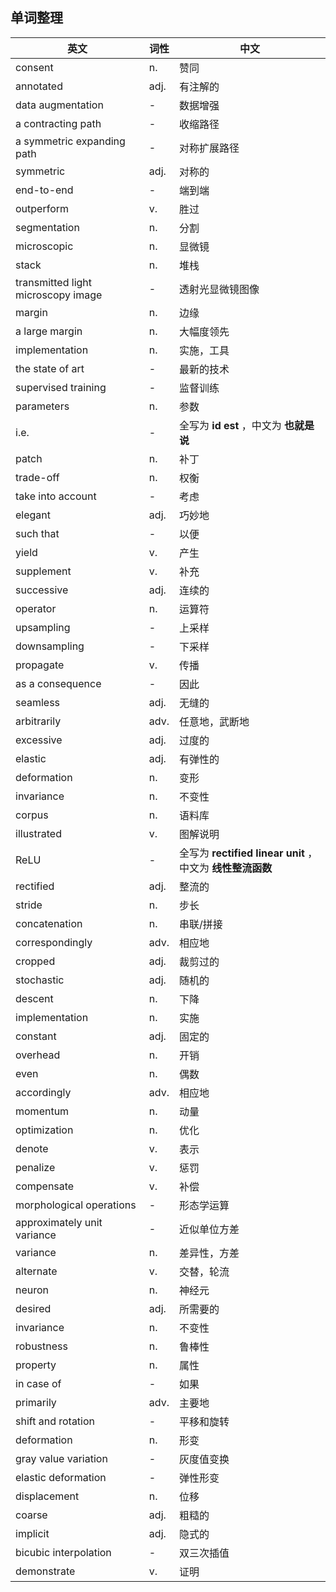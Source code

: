 ## 单词整理

| 英文                               | 词性 | 中文                                                       |
| ---------------------------------- | ---- | ---------------------------------------------------------- |
| consent                            | n.   | 赞同                                                       |
| annotated                          | adj. | 有注解的                                                   |
| data augmentation                  | -    | 数据增强                                                   |
| a contracting path                 | -    | 收缩路径                                                   |
| a symmetric expanding path         | -    | 对称扩展路径                                               |
| symmetric                          | adj. | 对称的                                                     |
| end-to-end                         | -    | 端到端                                                     |
| outperform                         | v.   | 胜过                                                       |
| segmentation                       | n.   | 分割                                                       |
| microscopic                        | n.   | 显微镜                                                     |
| stack                              | n.   | 堆栈                                                       |
| transmitted light microscopy image | -    | 透射光显微镜图像                                           |
| margin                             | n.   | 边缘                                                       |
| a large margin                     | n.   | 大幅度领先                                                 |
| implementation                     | n.   | 实施，工具                                                 |
| the state of art                   | -    | 最新的技术                                                 |
| supervised training                | -    | 监督训练                                                   |
| parameters                         | n.   | 参数                                                       |
| i.e.                               | -    | 全写为 **id est** ，中文为 **也就是说**                    |
| patch                              | n.   | 补丁                                                       |
| trade-off                          | n.   | 权衡                                                       |
| take into account                  | -    | 考虑                                                       |
| elegant                            | adj. | 巧妙地                                                     |
| such that                          | -    | 以便                                                       |
| yield                              | v.   | 产生                                                       |
| supplement                         | v.   | 补充                                                       |
| successive                         | adj. | 连续的                                                     |
| operator                           | n.   | 运算符                                                     |
| upsampling                         | -    | 上采样                                                     |
| downsampling                       | -    | 下采样                                                     |
| propagate                          | v.   | 传播                                                       |
| as a consequence                   | -    | 因此                                                       |
| seamless                           | adj. | 无缝的                                                     |
| arbitrarily                        | adv. | 任意地，武断地                                             |
| excessive                          | adj. | 过度的                                                     |
| elastic                            | adj. | 有弹性的                                                   |
| deformation                        | n.   | 变形                                                       |
| invariance                         | n.   | 不变性                                                     |
| corpus                             | n.   | 语料库                                                     |
| illustrated                        | v.   | 图解说明                                                   |
| ReLU                               | -    | 全写为 **rectified linear unit** ，中文为 **线性整流函数** |
| rectified                          | adj. | 整流的                                                     |
| stride                             | n.   | 步长                                                       |
| concatenation                      | n.   | 串联/拼接                                                  |
| correspondingly                    | adv. | 相应地                                                     |
| cropped                            | adj. | 裁剪过的                                                   |
| stochastic                         | adj. | 随机的                                                     |
| descent                            | n.   | 下降                                                       |
| implementation                     | n.   | 实施                                                       |
| constant                           | adj. | 固定的                                                     |
| overhead                           | n.   | 开销                                                       |
| even                               | n.   | 偶数                                                       |
| accordingly                        | adv. | 相应地                                                     |
| momentum                           | n.   | 动量                                                       |
| optimization                       | n.   | 优化                                                       |
| denote                             | v.   | 表示                                                       |
| penalize                           | v.   | 惩罚                                                       |
| compensate                         | v.   | 补偿                                                       |
| morphological operations           | -    | 形态学运算                                                 |
| approximately unit variance        | -    | 近似单位方差                                               |
| variance                           | n.   | 差异性，方差                                               |
| alternate                          | v.   | 交替，轮流                                                 |
| neuron                             | n.   | 神经元                                                     |
| desired                            | adj. | 所需要的                                                   |
| invariance                         | n.   | 不变性                                                     |
| robustness                         | n.   | 鲁棒性                                                     |
| property                           | n.   | 属性                                                       |
| in case of                         | -    | 如果                                                       |
| primarily                          | adv. | 主要地                                                     |
| shift and rotation                 | -    | 平移和旋转                                                 |
| deformation                        | n.   | 形变                                                       |
| gray value variation               | -    | 灰度值变换                                                 |
| elastic deformation                | -    | 弹性形变                                                   |
| displacement                       | n.   | 位移                                                       |
| coarse                             | adj. | 粗糙的                                                     |
| implicit                           | adj. | 隐式的                                                     |
| bicubic interpolation              | -    | 双三次插值                                                 |
| demonstrate                        | v.   | 证明                                                       |